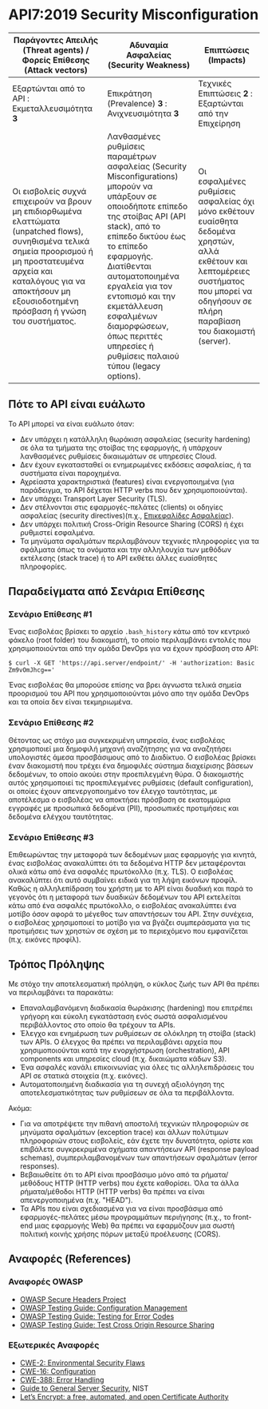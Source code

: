 # API7:2019 Security Misconfiguration

| Παράγοντες Απειλής (Threat agents) / Φορείς Επίθεσης (Attack vectors) | Αδυναμία Ασφαλείας (Security Weakness) | Επιπτώσεις (Impacts) |
| - | - | - |
| Εξαρτώνται από το API : Εκμεταλλευσιμότητα **3** | Επικράτηση (Prevalence) **3** : Ανιχνευσιμότητα **3** | Τεχνικές Επιπτώσεις **2** : Εξαρτώνται από την Επιχείρηση |
| Οι εισβολείς συχνά επιχειρούν να βρουν μη επιδιορθωμένα ελαττώματα (unpatched flows), συνηθισμένα τελικά σημεία προορισμού ή μη προστατευμένα αρχεία και καταλόγους για να αποκτήσουν μη εξουσιοδοτημένη πρόσβαση ή γνώση του συστήματος. | Λανθασμένες ρυθμίσεις παραμέτρων ασφαλείας (Security Misconfigurations) μπορούν να υπάρξουν σε οποιοδήποτε επίπεδο της στοίβας API (API stack), από το επίπεδο δικτύου έως το επίπεδο εφαρμογής. Διατίθενται αυτοματοποιημένα εργαλεία για τον εντοπισμό και την εκμετάλλευση εσφαλμένων διαμορφώσεων, όπως περιττές υπηρεσίες ή ρυθμίσεις παλαιού τύπου (legacy options). | Οι εσφαλμένες ρυθμίσεις ασφαλείας όχι μόνο εκθέτουν ευαίσθητα δεδομένα χρηστών, αλλά εκθέτουν και λεπτομέρειες συστήματος που μπορεί να οδηγήσουν σε πλήρη παραβίαση του διακομιστή (server). |

## Πότε το API είναι ευάλωτο

Το API μπορεί να είναι ευάλωτο όταν:

* Δεν υπάρχει η κατάλληλη θωράκιση ασφαλείας (security hardening) σε όλα τα τμήματα της στοίβας της εφαρμογής, ή υπάρχουν λανθασμένες ρυθμίσεις δικαιωμάτων σε υπηρεσίες Cloud.
* Δεν έχουν εγκατασταθεί οι ενημερωμένες εκδόσεις ασφαλείας, ή τα συστήματα είναι παροχημένα.
* Αχρείαστα χαρακτηριστικά (features) είναι ενεργοποιημένα (για παράδειγμα, το API δέχεται HTTP verbs που δεν χρησιμοποιούνται).
* Δεν υπάρχει Transport Layer Security (TLS).
* Δεν στέλνονται στις εφαρμογές-πελάτες (clients) οι οδηγίες ασφαλείας (security directives)(π.χ., [Επικεφαλίδες Ασφαλείας][1]).
* Δεν υπάρχει πολιτική Cross-Origin Resource Sharing (CORS) ή έχει ρυθμιστεί εσφαλμένα.
* Τα μηνύματα σφαλμάτων περιλαμβάνουν τεχνικές πληροφορίες για τα σφάλματα όπως τα ονόματα και την αλληλουχία των μεθόδων εκτέλεσης (stack trace) ή το API εκθέτει άλλες ευαίσθητες πληροφορίες.

## Παραδείγματα από Σενάρια Επίθεσης

### Σενάριο Επίθεσης #1

Ένας εισβολέας βρίσκει το αρχείο `.bash_history` κάτω από τον κεντρικό φάκελο (root folder)
του διακομιστή, το οποίο περιλαμβάνει εντολές που χρησιμοποιούνται από την ομάδα DevOps για να έχουν πρόσβαση στο API:

```
$ curl -X GET 'https://api.server/endpoint/' -H 'authorization: Basic Zm9vOmJhcg=='
```

Ένας εισβολέας θα μπορούσε επίσης να βρει άγνωστα τελικά σημεία προορισμού του API που
χρησιμοποιούνται μόνο απο την ομάδα DevOps και τα οποία δεν είναι τεκμηριωμένα.

### Σενάριο Επίθεσης #2

Θέτοντας ως στόχο μια συγκεκριμένη υπηρεσία, ένας εισβολέας χρησιμοποιεί μια δημοφιλή μηχανή αναζήτησης για να αναζητήσει
υπολογιστές άμεσα προσβάσιμους από το Διαδίκτυο. Ο εισβολέας βρίσκει έναν διακομιστή που τρέχει ένα δημοφιλές σύστημα
διαχείρισης βάσεων δεδομένων, το οποίο ακούει στην προεπιλεγμένη θύρα.
Ο διακομιστής αυτός χρησιμοποιεί τις προεπιλεγμένες ρυθμίσεις (default configuration), οι οποίες έχουν απενεργοποιημένο
τον έλεγχο ταυτότητας, με αποτέλεσμα ο εισβολέας να αποκτήσει πρόσβαση σε εκατομμύρια εγγραφές με προσωπικά δεδομένα (PII),
προσωπικές προτιμήσεις και δεδομένα ελέγχου ταυτότητας.

### Σενάριο Επίθεσης #3

Επιθεωρώντας την μεταφορά των δεδομένων μιας εφαρμογής για κινητά, 
ένας εισβολέας ανακαλύπτει ότι τα δεδομένα HTTP δεν μεταφέρονται ολικά κάτω από ένα ασφαλές πρωτόκολλο (π.χ. TLS).
Ο εισβολέας ανακαλύπτει ότι αυτό συμβαίνει ειδικά για τη λήψη εικόνων προφίλ. 
Καθώς η αλληλεπίδραση του χρήστη με το API είναι δυαδική και παρά το γεγονός ότι η μεταφορά των δυαδικών δεδομένων του API εκτελείται κάτω από ένα ασφαλές πρωτόκολλο, ο εισβολέας ανακαλύπτει ένα μοτίβο όσον αφορά το μέγεθος των απαντήσεων του API. Στην συνέχεια, ο εισβολέας χρησιμοποιεί το μοτίβο για να βγάζει συμπεράσματα για τις προτιμήσεις των χρηστών σε σχέση με το περιεχόμενο που εμφανίζεται (π.χ. εικόνες προφίλ).

## Τρόπος Πρόληψης

Με στόχο την αποτελεσματική πρόληψη, ο κύκλος ζωής των API θα πρέπει να περιλαμβάνει τα παρακάτω:

* Επαναλαμβανόμενη διαδικασία θωράκισης (hardening) που επιτρέπει γρήγορη 
και εύκολη εγκατάσταση ενός σωστά ασφαλισμένου περιβάλλοντος στο οποίο θα τρέχουν τα APIs.
* Έλεγχο και ενημέρωση των ρυθμίσεων σε ολόκληρη τη στοίβα (stack) των APIs. Ο έλεγχος θα πρέπει να περιλαμβάνει αρχεία που χρησιμοποιούνται κατά την ενορχήστρωση (orchestration), API components και υπηρεσίες cloud (π.χ. δικαιώματα κάδων S3).
* Ένα ασφαλές κανάλι επικοινωνίας για όλες τις αλληλεπιδράσεις του API σε στατικά στοιχεία (π.χ. εικόνες).
* Αυτοματοποιημένη διαδικασία για τη συνεχή αξιολόγηση της αποτελεσματικότητας των ρυθμίσεων σε όλα τα περιβάλλοντα.

Ακόμα:

* Για να αποτρέψετε την πιθανή αποστολή τεχνικών πληροφοριών σε μηνύματα σφαλμάτων (exception trace) και άλλων πολύτιμων πληροφοριών στους εισβολείς,
εάν έχετε την δυνατότητα, ορίστε και επιβάλετε συγκρεκριμένα σχήματα απαντήσεων API (response payload schemas), συμπεριλαμβανομένων των απαντήσεων σφαλμάτων (error responses).
* Βεβαιωθείτε ότι το API είναι προσβάσιμο μόνο από τα ρήματα/μεθόδους HTTP (HTTP verbs) που έχετε καθορίσει.
Όλα τα άλλα ρήματα/μέθοδοι HTTP (HTTP verbs) θα πρέπει να είναι απενεργοποιημένα (π.χ. "HEAD").
* Τα APIs που είναι σχεδιασμένα για να είναι προσβάσιμα από εφαρμογές-πελάτες μέσω προγραμμάτων περιήγησης (π.χ., το front-end μιας εφαρμογής Web) θα πρέπει να εφαρμόζουν μια σωστή πολιτική κοινής χρήσης πόρων μεταξύ προέλευσης (CORS).

## Αναφορές (References)

### Αναφορές OWASP

* [OWASP Secure Headers Project][1]
* [OWASP Testing Guide: Configuration Management][2]
* [OWASP Testing Guide: Testing for Error Codes][3]
* [OWASP Testing Guide: Test Cross Origin Resource Sharing][9]

### Εξωτερικές Αναφορές

* [CWE-2: Environmental Security Flaws][4]
* [CWE-16: Configuration][5]
* [CWE-388: Error Handling][6]
* [Guide to General Server Security][7], NIST
* [Let’s Encrypt: a free, automated, and open Certificate Authority][8]

[1]: https://www.owasp.org/index.php/OWASP_Secure_Headers_Project
[2]: https://www.owasp.org/index.php/Testing_for_configuration_management
[3]: https://www.owasp.org/index.php/Testing_for_Error_Code_(OTG-ERR-001)
[4]: https://cwe.mitre.org/data/definitions/2.html
[5]: https://cwe.mitre.org/data/definitions/16.html
[6]: https://cwe.mitre.org/data/definitions/388.html
[7]: https://csrc.nist.gov/publications/detail/sp/800-123/final
[8]: https://letsencrypt.org/
[9]: https://www.owasp.org/index.php/Test_Cross_Origin_Resource_Sharing_(OTG-CLIENT-007)

